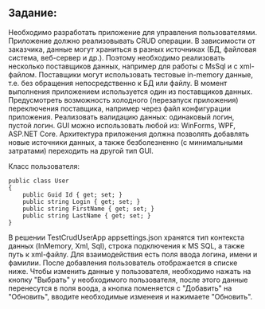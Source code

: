 ## Задание:
Необходимо разработать приложение для управления пользователями. Приложение должно реализовывать CRUD операции.
В зависимости от заказчика, данные могут храниться в разных источниках (БД, файловая система, веб-сервер и др.). Поэтому необходимо реализовать несколько поставщиков данных, например для работы с MsSql и с xml-файлом. Поставщики могут использовать тестовые in-memory данные, т.е. без обращения непосредственно к БД или файлу.
В момент выполнения приложением используется один из поставщиков данных. Предусмотреть возможность холодного (перезапуск приложения) переключения поставщика, например через файл конфигурации приложения.
Реализовать валидацию данных: одинаковый логин, пустой логин.
GUI можно использовать любой из: WinForms, WPF, ASP.NET Core.
Архитектура приложения должна позволять добавлять новые источники данных, а также безболезненно (с минимальными затратами) переходить на другой тип GUI.

Класс пользователя:
```
public class User
{
    public Guid Id { get; set; }
    public string Login { get; set; }
    public string FirstName { get; set; }
    public string LastName { get; set; }
}
```
В решении TestCrudUserApp appsettings.json хранятся тип контекста данных (InMemory, Xml, Sql), строка подключения к MS SQL, а также путь к xml-файлу.
Для взаимодействия есть поля ввода логина, имени и фамилии. После добавления пользователь отображается в списке ниже. Чтобы изменить данные у пользователя, необходимо нажать на кнопку "Выбрать" у необходимого пользователя, после этого данные перенесутся в поля воода, а кнопка поменяется с "Добавить" на "Обновить", вводите необходимые изменеия и нажимаете "Обновить".
